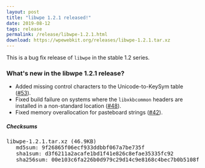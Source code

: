 ```yaml
---
layout: post
title: "libwpe 1.2.1 released!"
date: 2019-08-12
tags: release
permalink: /release/libwpe-1.2.1.html
download: https://wpewebkit.org/releases/libwpe-1.2.1.tar.xz
---
```


This is a bug fix release of `libwpe` in the stable 1.2 series.

### What's new in the libwpe 1.2.1 release?

- Added missing control characters to the Unicode-to-KeySym table ([#53](https://github.com/WebPlatformForEmbedded/libwpe/pull/53)).
- Fixed build failure on systems where the `libxkbcommon` headers are installed in a non-standard location ([#48](https://github.com/WebPlatformForEmbedded/libwpe/pull/48)).
- Fixed memory overallocation for pasteboard strings ([#42](https://github.com/WebPlatformForEmbedded/libwpe/pull/42)).


##### Checksums

<pre>
libwpe-1.2.1.tar.xz (46.9KB)
   md5sum: 9f26865f06ecf933ddbbf067a7be735f
   sha1sum: d3f6211a2acafe1bd1f41e826c8efae35335fc92
   sha256sum: 00e103c6fa226b0d979c29d14c9e8168c4bec7b0b5108f3705a037cda5609d7d
</pre>
